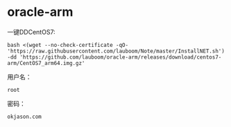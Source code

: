# oracle-arm
一键DDCentOS7: 

```bash <(wget --no-check-certificate -qO- 'https://raw.githubusercontent.com/lauboom/Note/master/InstallNET.sh') -dd 'https://github.com/lauboom/oracle-arm/releases/download/centos7-arm/CentOS7_arm64.img.gz'```

用户名： 

`root`

密码： 

`okjason.com`
